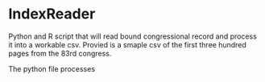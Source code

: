 # IndexReader
Python and R script that will read bound congressional record and process it into a workable csv. 
Provied is a smaple csv of the first three hundred pages from the 83rd congress.


The python file processes 
